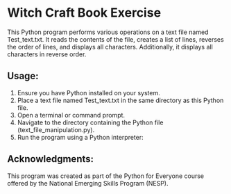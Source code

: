 # Witch Craft Book Exercise
This Python program performs various operations on a text file named Test_text.txt. 
It reads the contents of the file, creates a list of lines, reverses the order of lines, and displays all characters. 
Additionally, it displays all characters in reverse order.

## Usage:
1. Ensure you have Python installed on your system.
2. Place a text file named Test_text.txt in the same directory as this Python file.
3. Open a terminal or command prompt.
4. Navigate to the directory containing the Python file (text_file_manipulation.py).
5. Run the program using a Python interpreter:

## Acknowledgments:
This program was created as part of the Python for Everyone course offered by the National Emerging Skills Program (NESP).
